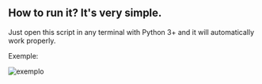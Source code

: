 ## How to run it? It's very simple. 
Just open this script in any terminal with Python 3+ and it will automatically work properly.

Exemple:

![exemplo](https://github.com/TiagoxLeal/screen_inches/assets/50256581/8d1962e5-ebc6-4e11-8cad-beac11c85c8b)
